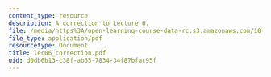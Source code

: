 ```yaml
---
content_type: resource
description: A correction to Lecture 6.
file: /media/https%3A/open-learning-course-data-rc.s3.amazonaws.com/10-37-chemical-and-biological-reaction-engineering-spring-2007/d0db6b13c38fab65783434f87bfac95f_lec06_correction.pdf
file_type: application/pdf
resourcetype: Document
title: lec06_correction.pdf
uid: d0db6b13-c38f-ab65-7834-34f87bfac95f
---
```

